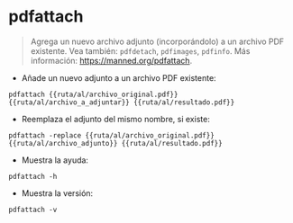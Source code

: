 # pdfattach

> Agrega un nuevo archivo adjunto (incorporándolo) a un archivo PDF existente.
> Vea también: `pdfdetach`, `pdfimages`, `pdfinfo`.
> Más información: <https://manned.org/pdfattach>.

- Añade un nuevo adjunto a un archivo PDF existente:

`pdfattach {{ruta/al/archivo_original.pdf}} {{ruta/al/archivo_a_adjuntar}} {{ruta/al/resultado.pdf}}`

- Reemplaza el adjunto del mismo nombre, si existe:

`pdfattach -replace {{ruta/al/archivo_original.pdf}} {{ruta/al/archivo_adjunto}} {{ruta/al/resultado.pdf}}`

- Muestra la ayuda:

`pdfattach -h`

- Muestra la versión:

`pdfattach -v`
